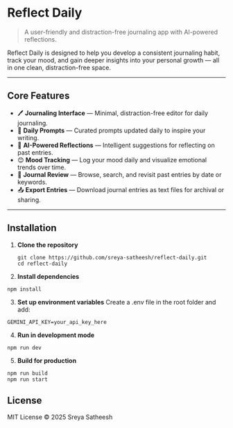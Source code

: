 # Reflect Daily  
> A user-friendly and distraction-free journaling app with AI-powered reflections.

Reflect Daily is designed to help you develop a consistent journaling habit, track your mood, and gain deeper insights into your personal growth — all in one clean, distraction-free space.

---

## Core Features

- 🖊 **Journaling Interface** — Minimal, distraction-free editor for daily journaling.
- 📅 **Daily Prompts** — Curated prompts updated daily to inspire your writing.
- 🤖 **AI-Powered Reflections** — Intelligent suggestions for reflecting on past entries.
- 😊 **Mood Tracking** — Log your mood daily and visualize emotional trends over time.
- 📂 **Journal Review** — Browse, search, and revisit past entries by date or keywords.
- 📤 **Export Entries** — Download journal entries as text files for archival or sharing.

---

## Installation

1. **Clone the repository**
   ```
   git clone https://github.com/sreya-satheesh/reflect-daily.git
   cd reflect-daily

2. **Install dependencies**
```
npm install
```
3. **Set up environment variables**
Create a .env file in the root folder and add:
```
GEMINI_API_KEY=your_api_key_here
```
4. **Run in development mode**
```
npm run dev
```
5. **Build for production**
```
npm run build
npm run start
```

## License
MIT License © 2025 Sreya Satheesh

